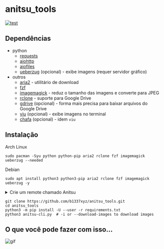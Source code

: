 # anitsu_tools
[![test](https://github.com/b1337xyz/anitsu_tools/actions/workflows/flake8.yml/badge.svg)](https://github.com/b1337xyz/anitsu_tools/actions/workflows/flake8.yml)

## Dependências

- python
    - [requests](https://requests.readthedocs.io/en/latest/)
    - [aiohttp](https://github.com/aio-libs/aiohttp)
    - [aiofiles](https://github.com/Tinche/aiofiles)
    - [ueberzug](https://github.com/b1337xyz/ueberzug) (opcional) - exibe imagens (requer servidor gráfico)
- outros
    - [aria2](https://aria2.github.io/) - utilitário de download
    - [fzf](https://github.com/junegunn/fzf)
    - [imagemagick](https://github.com/ImageMagick/ImageMagick) - reduz o tamanho das imagens e converte para JPEG
    - [rclone](https://rclone.org) - suporte para Google Drive
    - [gdrive](https://github.com/prasmussen/gdrive) (opcional) - forma mais precisa para baixar arquivos do Google Drive
    - [viu](https://github.com/atanunq/viu#from-source-recommended) (opcional) - exibe imagens no terminal
    - [chafa](https://hpjansson.org/chafa/) (opcional) - idem `viu`

## Instalação

Arch Linux
```
sudo pacman -Syu python python-pip aria2 rclone fzf imagemagick ueberzug --needed
```

Debian
```
sudo apt install python3 python3-pip aria2 rclone fzf imagemagick ueberzug -y
```

<details>
    <summary>Crie um remote chamado Anitsu</summary>

Recomendado: [Criando seu próprio client_id](https://rclone.org/drive/#making-your-own-client-id)

```
rclone config
```

```
n) New remote
r) Rename remote
c) Copy remote
s) Set configuration password
q) Quit config
n/r/c/s/q> n
name> Anitsu
Type of storage to configure.
Choose a number from below, or type in your own value
[snip]
XX / Google Drive
   \ "drive"
[snip]
Storage> drive
Google Application Client Id - leave blank normally.
client_id>
Google Application Client Secret - leave blank normally.
client_secret>
Scope that rclone should use when requesting access from drive.
Choose a number from below, or type in your own value
 1 / Full access all files, excluding Application Data Folder.
   \ "drive"
 2 / Read-only access to file metadata and file contents.
   \ "drive.readonly"
   / Access to files created by rclone only.
 3 | These are visible in the drive website.
   | File authorization is revoked when the user deauthorizes the app.
   \ "drive.file"
   / Allows read and write access to the Application Data folder.
 4 | This is not visible in the drive website.
   \ "drive.appfolder"
   / Allows read-only access to file metadata but
 5 | does not allow any access to read or download file content.
   \ "drive.metadata.readonly"
scope> 1
Service Account Credentials JSON file path - needed only if you want use SA instead of interactive login.
service_account_file>
Remote config
Use web browser to automatically authenticate rclone with remote?
 * Say Y if the machine running rclone has a web browser you can use
 * Say N if running rclone on a (remote) machine without web browser access
If not sure try Y. If Y failed, try N.
y) Yes
n) No
y/n> y
If your browser doesn't open automatically go to the following link: http://127.0.0.1:53682/auth
Log in and authorize rclone for access
Waiting for code...
Got code
Configure this as a Shared Drive (Team Drive)?
y) Yes
n) No
y/n> n
--------------------
[remote]
client_id = 
client_secret = 
scope = drive
root_folder_id = 
service_account_file =
token = {"access_token":"XXX","token_type":"Bearer","refresh_token":"XXX","expiry":"2014-03-16T13:57:58.955387075Z"}
--------------------
y) Yes this is OK
e) Edit this remote
d) Delete this remote
y/e/d> y
```

</details>

```
git clone https://github.com/b1337xyz/anitsu_tools.git
cd anitsu_tools
python3 -m pip install -U --user -r requirements.txt
python3 anitsu-cli.py  # -i or --download-images to download images
```


## O que você pode fazer com isso...
![gif](assets/demo.gif)
